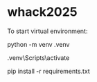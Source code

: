 # whack2025

To start virtual environment:

python -m venv .venv

.venv\Scripts\activate

pip install -r requirements.txt
